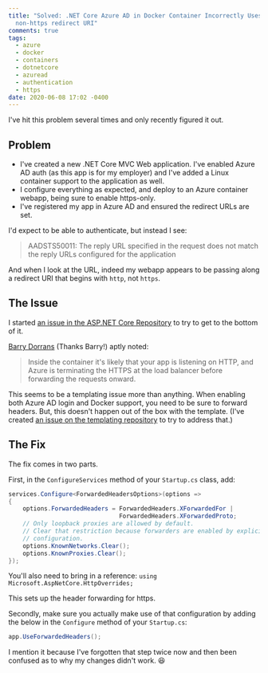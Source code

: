 ```yaml
---
title: "Solved: .NET Core Azure AD in Docker Container Incorrectly Uses a
  non-https redirect URI"
comments: true
tags:
  - azure
  - docker
  - containers
  - dotnetcore
  - azuread
  - authentication
  - https
date: 2020-06-08 17:02 -0400
---
```

I've hit this problem several times and only recently figured it out.

## Problem

* I've created a new .NET Core MVC Web application. I've enabled Azure AD auth (as this app is for my employer) and I've added a Linux container support to the application as well.
* I configure everything as expected, and deploy to an Azure container webapp, being sure to enable https-only.
* I've registered my app in Azure AD and ensured the redirect URLs are set.

I'd expect to be able to authenticate, but instead I see:

> AADSTS50011: The reply URL specified in the request does not match the reply URLs configured for the application

And when I look at the URL, indeed my webapp appears to be passing along a redirect URI that begins with `http`, not `https`. 

## The Issue

I started [an issue in the ASP.NET Core Repository](https://github.com/dotnet/aspnetcore/issues/22572) to try to get to the bottom of it. 

[Barry Dorrans](https://twitter.com/blowdart) (Thanks Barry!)  aptly noted:

> Inside the container it's likely that your app is listening on HTTP, and Azure is terminating the HTTPS at the load balancer before forwarding the requests onward.

This seems to be a templating issue more than anything. When enabling both Azure AD login and Docker support, you need to be sure to forward headers. But, this doesn't happen out of the box with the template. (I've created [an issue on the templating repository](https://github.com/dotnet/templating/issues/2394) to try to address that.)

## The Fix 

The fix comes in two parts.

First, in the `ConfigureServices` method of your `Startup.cs` class, add:

```csharp
services.Configure<ForwardedHeadersOptions>(options =>
{
	options.ForwardedHeaders = ForwardedHeaders.XForwardedFor |
							   ForwardedHeaders.XForwardedProto;
	// Only loopback proxies are allowed by default.
	// Clear that restriction because forwarders are enabled by explicit 
	// configuration.
	options.KnownNetworks.Clear();
	options.KnownProxies.Clear();
});
```

You'll also need to bring in a reference: `using Microsoft.AspNetCore.HttpOverrides;` 

This sets up the header forwarding for https.

Secondly, make sure you actually make use of that configuration by adding the below in the `Configure` method of your `Startup.cs`:

```csharp
app.UseForwardedHeaders();
```

I mention it because I've forgotten that step twice now and then been confused as to why my changes didn't work. :laughing: